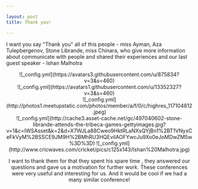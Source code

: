 ```yaml
---

layout: post
title: Thank you!

---
```


I want you say "Thank you" all of this people - miss Ayman, Aza Tulepbergenov, Stone Librande, miss Chinara, who give more information about communicate with people and shared their experiences and our last guest speaker - Ishan Malhotra
<br/>
<center/>![_config.yml](https://avatars3.githubusercontent.com/u/875834?v=3&s=460)
<center/>![_config.yml](https://avatars1.githubusercontent.com/u/13352327?v=3&s=460)
<center/>![_config.yml](http://photos1.meetupstatic.com/photos/member/a/f/0/c/highres_117104812.jpeg) <center/>![_config.yml](http://cache3.asset-cache.net/gc/497040602-stone-librande-attends-the-tribeca-games-gettyimages.jpg?v=1&c=IWSAsset&k=2&d=X7WJLa88Cweo9HktRLaNXsQYjBn1%2BT1VNyxCeFkVyM%2BSSCE9JM9H%2BMhRU3HQEvilAOFYwcJu9Xo0eJoMDwZM5w%3D%3D)
![_config.yml](http://www.cricwaves.com/cricket/pics/c125x143/Ishan%20Malhotra.jpg)

I want to thank them for that they spent his spare time , they answered our questions and gave us a motivation for further work.
These conferences were very useful and interesting for us. And it would be cool if we had a  many similar conference!
